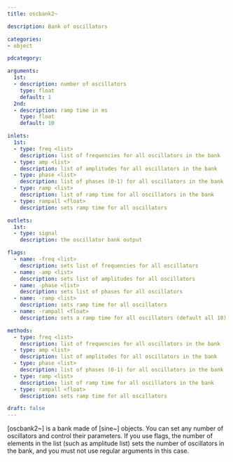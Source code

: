 ```yaml
---
title: oscbank2~

description: Bank of oscillators

categories:
- object

pdcategory:

arguments:
  1st:
  - description: number of oscillators 
    type: float
    default: 1
  2nd:
  - description: ramp time in ms
    type: float
    default: 10

inlets:
  1st:
  - type: freq <list>
    description: list of frequencies for all oscillators in the bank
  - type: amp <list>
    description: list of amplitudes for all oscillators in the bank
  - type: phase <list>
    description: list of phases (0-1) for all oscillators in the bank
  - type: ramp <list>
    description: list of ramp time for all oscillators in the bank
  - type: rampall <float>
    description: sets ramp time for all oscillators

outlets:
  1st:
  - type: signal
    description: the oscillator bank output

flags:
  - name: -freq <list>
    description: sets list of frequencies for all oscillators
  - name: -amp <list>
    description: sets list of amplitudes for all oscillators
  - name: -phase <list>
    description: sets list of phases for all oscillators
  - name: -ramp <list>
    description: sets ramp time for all oscillators
  - name: -rampall <float>
    description: sets a ramp time for all oscillators (default all 10)

methods:
  - type: freq <list>
    description: list of frequencies for all oscillators in the bank
  - type: amp <list>
    description: list of amplitudes for all oscillators in the bank
  - type: phase <list>
    description: list of phases (0-1) for all oscillators in the bank
  - type: ramp <list>
    description: list of ramp time for all oscillators in the bank
  - type: rampall <float>
    description: sets ramp time for all oscillators

draft: false
---
```


[oscbank2~] is a bank made of [sine~] objects. You can set any number of oscillators and control their parameters. If you use flags, the number of elements in the list (such as amplitude list) sets the number of oscillators in the bank, and you must not use regular arguments in this case.
